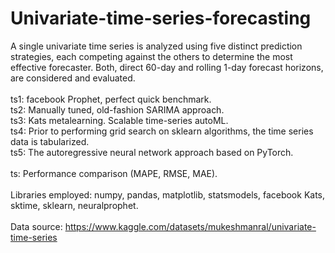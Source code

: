 # Univariate-time-series-forecasting
A single univariate time series is analyzed using five distinct prediction strategies, each competing against the others to determine the most effective forecaster.
Both, direct 60-day and rolling 1-day forecast horizons, are considered and evaluated.<br> 
<br>
ts1: facebook Prophet, perfect quick benchmark.<br>
ts2: Manually tuned, old-fashion SARIMA approach.<br>
ts3: Kats metalearning. Scalable time-series autoML.<br>
ts4: Prior to performing grid search on sklearn algorithms, the time series data is tabularized.<br>
ts5: The autoregressive neural network approach based on PyTorch.
<br><br>
 ts: Performance comparison (MAPE, RMSE, MAE).<br><br> 
Libraries employed: numpy, pandas, matplotlib, statsmodels, facebook Kats, sktime, sklearn, neuralprophet.<br>
<br>
Data source: https://www.kaggle.com/datasets/mukeshmanral/univariate-time-series
